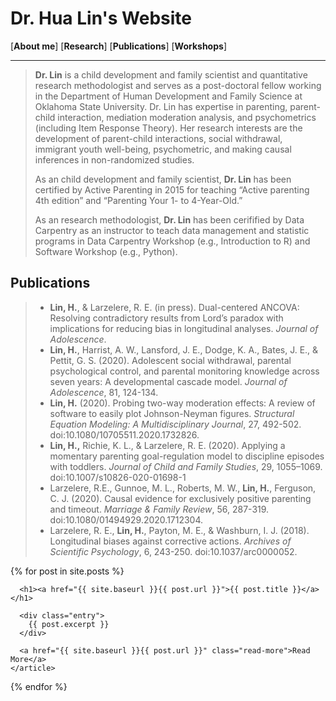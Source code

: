 # Dr. Hua Lin's Website

  
[**About me**]  [**Research**] [**Publications**] [**Workshops**]

***********

> **Dr. Lin** is a child development and family scientist and quantitative research methodologist and serves as a post-doctoral fellow working in the Department of Human Development and Family Science at Oklahoma State University. Dr. Lin has expertise in parenting, parent-child interaction, mediation moderation analysis, and psychometrics (including Item Response Theory). Her research interests are the development of parent-child interactions, social withdrawal, immigrant youth well-being, psychometric, and making causal inferences in non-randomized studies.
>
> As an child development and family scientist, **Dr. Lin** has been certified by Active Parenting in 2015 for teaching “Active parenting 4th edition” and “Parenting Your 1- to 4-Year-Old.”
>
> As an research methodologist, **Dr. Lin** has been cerifified by Data Carpentry as an instructor to teach data management and statistic programs in Data Carpentry Workshop (e.g., Introduction to R) and Software Workshop (e.g., Python).


## Publications

> - **Lin, H.**, & Larzelere, R. E. (in press). Dual-centered ANCOVA: Resolving contradictory results from Lord’s paradox with implications for reducing bias in longitudinal analyses. *Journal of Adolescence*.
> - **Lin, H.**, Harrist, A. W., Lansford, J. E., Dodge, K. A., Bates, J. E., & Pettit, G. S. (2020). Adolescent social withdrawal, parental psychological control, and parental monitoring knowledge across seven years: A developmental cascade model. *Journal of Adolescence*, 81, 124-134.
> - **Lin, H.** (2020). Probing two-way moderation effects: A review of software to easily plot Johnson-Neyman figures. *Structural Equation Modeling: A Multidisciplinary Journal*, 27, 492-502. doi:10.1080/10705511.2020.1732826.
> - **Lin, H.,** Richie, K. L., & Larzelere, R. E. (2020). Applying a momentary parenting goal-regulation model to discipline episodes with toddlers. *Journal of Child and Family Studies*, 29, 1055–1069. doi:10.1007/s10826-020-01698-1
> - Larzelere, R.E., Gunnoe, M. L., Roberts, M. W., **Lin, H.**, Ferguson, C. J. (2020). Causal evidence for exclusively positive parenting and timeout. *Marriage & Family Review*, 56, 287-319. doi:10.1080/01494929.2020.1712304.
> - Larzelere, R. E., **Lin, H.**, Payton, M. E., & Washburn, I. J. (2018). Longitudinal biases against corrective actions. *Archives of Scientific Psychology*, 6, 243-250. doi:10.1037/arc0000052.


<div class="posts">
  {% for post in site.posts %}
    <article class="post">

      <h1><a href="{{ site.baseurl }}{{ post.url }}">{{ post.title }}</a></h1>

      <div class="entry">
        {{ post.excerpt }}
      </div>

      <a href="{{ site.baseurl }}{{ post.url }}" class="read-more">Read More</a>
    </article>
  {% endfor %}
</div>

